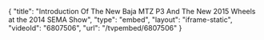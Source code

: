 {
    "title": "Introduction Of The New Baja MTZ P3 And The New 2015 Wheels at the 2014 SEMA Show",
    "type": "embed",
    "layout": "iframe-static",
    "videoId": "6807506",
    "url": "\/tvpembed\/6807506"
}